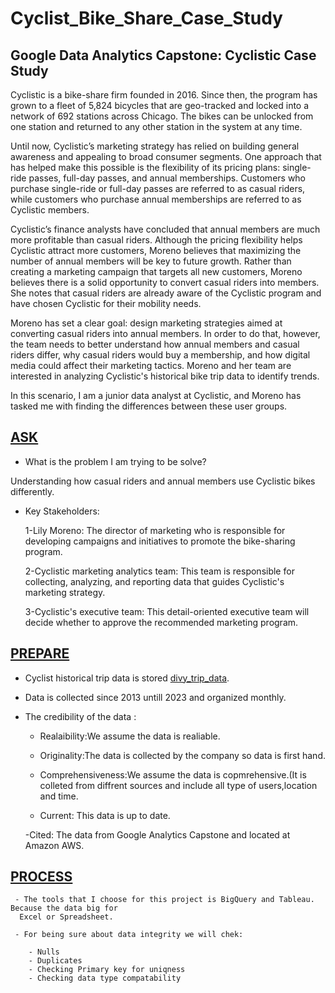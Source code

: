 # Cyclist_Bike_Share_Case_Study

## Google Data Analytics Capstone: Cyclistic Case Study

Cyclistic is a bike-share firm founded in 2016. Since then, the program has grown to a fleet of 5,824 bicycles that are geo-tracked and locked into a network of 692 stations across Chicago. The bikes can be unlocked from one station and returned to any other station in the system at any time.

Until now, Cyclistic’s marketing strategy has relied on building general awareness and appealing to broad consumer segments. One approach that has helped make this possible is the flexibility of its pricing plans: single-ride passes, full-day passes, and annual memberships. Customers who purchase single-ride or full-day passes are referred to as casual riders, while customers who purchase annual memberships are referred to as Cyclistic members.

Cyclistic’s finance analysts have concluded that annual members are much more profitable than casual riders. Although the pricing flexibility helps Cyclistic attract more customers, Moreno believes that maximizing the number of annual members will be key to future growth. Rather than creating a marketing campaign that targets all new customers, Moreno believes there is a solid opportunity to convert casual riders into members. She notes that casual riders are already aware of the Cyclistic program and have chosen Cyclistic for their mobility needs.

Moreno has set a clear goal: design marketing strategies aimed at converting casual riders into annual members. In order to do that, however, the team needs to better understand how annual members and casual riders differ, why casual riders would buy a membership, and how digital media could affect their marketing tactics. Moreno and her team are interested in analyzing Cyclistic's historical bike trip data to identify trends.

In this scenario, I am a junior data analyst at Cyclistic, and Moreno has tasked me with finding the differences between these user groups.  

## [ASK](https://github.com/berivanyavuz/Cyclist_Bike_Share_Case_Study/blob/main/ASK.md)

   - What is the problem I am trying to be solve?

   Understanding how casual riders and annual members use Cyclistic bikes differently.
  
   - Key Stakeholders:

      1-Lily Moreno: The director of marketing who is responsible for developing campaigns and
     initiatives to promote the bike-sharing program.

      2-Cyclistic marketing analytics team: This team is responsible for collecting, analyzing,
      and reporting data that guides Cyclistic's marketing strategy.

      3-Cyclistic's executive team: This detail-oriented executive team will decide whether to
     approve the recommended marketing program.

 ## [PREPARE](https://github.com/berivanyavuz/Cyclist_Bike_Share_Case_Study/blob/main/PREPARE.md)
 
   - Cyclist historical trip data is stored [divy_trip_data](https://divvy-tripdata.s3.amazonaws.com/index.html).

   - Data is collected since 2013 untill 2023 and organized monthly.

   - The credibility of the data :

     - Realaibility:We assume the data is realiable.
  
     - Originality:The data is collected by the company so data is first hand.
  
     - Comprehensiveness:We assume the data is copmrehensive.(It is colleted from diffrent sources and 
     include all type of users,location and time.
  
     - Current: This data is up to date.
  
     -Cited: The data from Google Analytics Capstone and located at Amazon AWS.
     

  ## [PROCESS](https://github.com/berivanyavuz/Cyclist_Bike_Share_Case_Study/blob/main/PROCESS.md)

     - The tools that I choose for this project is BigQuery and Tableau. Because the data big for
      Excel or Spreadsheet.

     - For being sure about data integrity we will chek:
     
        - Nulls
        - Duplicates
        - Checking Primary key for uniqness
        - Checking data type compatability
      

  



 


